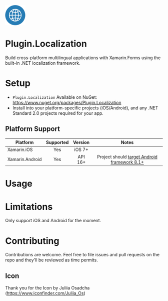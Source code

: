 <img src="Screenshots/icon.png" alt="icon" width="64px" >

# Plugin.Localization
Build cross-platform multilingual applications with Xamarin.Forms using the built-in .NET localization framework.

# Setup

- `Plugin.Localization` Available on NuGet: https://www.nuget.org/packages/Plugin.Localization
- Install into your platform-specific projects (iOS/Android), and any .NET Standard 2.0 projects required for your app.

## Platform Support

|Platform|Supported|Version|Notes|
| ------------------- | :-----------: | :------------------: | :------------------: |
|Xamarin.iOS|Yes|iOS 7+| |
|Xamarin.Android|Yes|API 16+|Project should [target Android framework 8.1+](https://docs.microsoft.com/en-us/xamarin/android/app-fundamentals/android-api-levels?tabs=vswin#framework)|

# Usage

# Limitations

Only support iOS and Android for the moment. 

# Contributing

Contributions are welcome.  Feel free to file issues and pull requests on the repo and they'll be reviewed as time permits.

## Icon

Thank you for the Icon by Juliia Osadcha (https://www.iconfinder.com/Juliia_Os)
